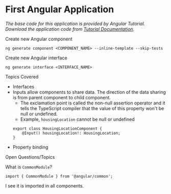 # First Angular Application

_The base code for this application is provided by Angular Tutorial. Download the application code from [Tutorial Documentation](https://angular.io/tutorial/first-app)._

Create new Angular component

```
ng generate component <COMPONENT_NAME> --inline-template --skip-tests
```

Create new Angular interface

```
ng generate interface <INTERFACE_NAME>
```

Topics Covered

- Interfaces
- Inputs allow components to share data. The direction of the data sharing is from parent component to child component.
  - The exclamation point is called the non-null assertion operator and it tells the TypeScript compiler that the value of this property won't be null or undefined.
  - Example, `housingLocation` cannot be null or undefined
  ```
  export class HousingLocationComponent {
      @Input() housingLocation!: HousingLocation;
  }
  ```
- Property binding

Open Questions/Topics

What is `CommonModule`?

```
import { CommonModule } from '@angular/common';
```

I see it is imported in all components.
